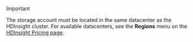 
> [!IMPORTANT]
> The storage account must be located in the same datacenter as the HDInsight cluster. For available datacenters, see the **Regions** menu on the [HDInsight Pricing page](/pricing/details/hdinsight/).
> 
> 

